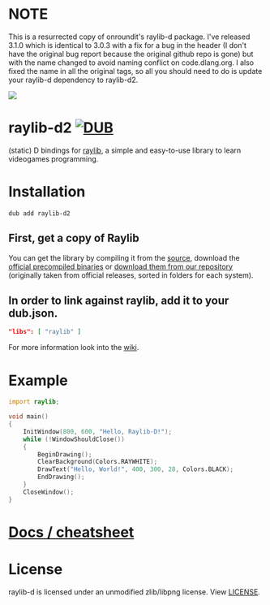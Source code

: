 # NOTE
This is a resurrected copy of onroundit's raylib-d package. I've released 3.1.0 which is identical to 3.0.3 with a fix for a bug in the header (I don't have the original bug report because the original github repo is gone) but with the name changed to avoid naming conflict on code.dlang.org. I also fixed the name in all the original tags, so all you should need to do is update your raylib-d dependency to raylib-d2.

![](raylib_logo.png)

# raylib-d2 [![DUB](https://img.shields.io/dub/v/raylib-d2?style=for-the-badge)](https://code.dlang.org/packages/raylib-d2)
(static) D bindings for [raylib](https://www.raylib.com/), a simple and easy-to-use library to learn videogames programming.

# Installation
`dub add raylib-d2`

## First, get a copy of Raylib
You can get the library by compiling it from the [source](https://github.com/raysan5/raylib), download the [official precompiled binaries](https://github.com/raysan5/raylib/releases) or [download them from our repository](https://github.com/onroundit/raylib-d/releases) (originally taken from official releases, sorted in folders for each system).

## In order to link against raylib, add it to your dub.json.
```json
"libs": [ "raylib" ]
```
For more information look into the [wiki](https://github.com/onroundit/raylib-d/wiki/Installation).

# Example
```D
import raylib;

void main()
{
	InitWindow(800, 600, "Hello, Raylib-D!");
	while (!WindowShouldClose())
	{
		BeginDrawing();
		ClearBackground(Colors.RAYWHITE);
		DrawText("Hello, World!", 400, 300, 28, Colors.BLACK);
		EndDrawing();
	}
	CloseWindow();
}
```

# [Docs / cheatsheet](https://github.com/onroundit/raylib-d/wiki/Docs-(cheatsheet))

# License
raylib-d is licensed under an unmodified zlib/libpng license. View [LICENSE](LICENSE).
